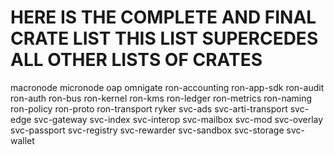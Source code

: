 # HERE IS THE COMPLETE AND FINAL CRATE LIST THIS LIST SUPERCEDES ALL OTHER LISTS OF CRATES

macronode
micronode
oap
omnigate
ron-accounting
ron-app-sdk
ron-audit
ron-auth
ron-bus
ron-kernel
ron-kms
ron-ledger
ron-metrics
ron-naming
ron-policy
ron-proto
ron-transport
ryker
svc-ads
svc-arti-transport
svc-edge
svc-gateway
svc-index
svc-interop
svc-mailbox
svc-mod
svc-overlay
svc-passport
svc-registry
svc-rewarder
svc-sandbox
svc-storage
svc-wallet